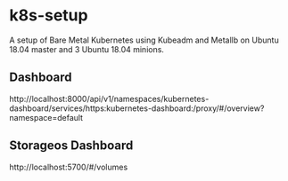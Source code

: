 # k8s-setup
A setup of Bare Metal Kubernetes using Kubeadm and Metallb on Ubuntu 18.04 master and 3 Ubuntu 18.04 minions.

## Dashboard

http://localhost:8000/api/v1/namespaces/kubernetes-dashboard/services/https:kubernetes-dashboard:/proxy/#/overview?namespace=default

## Storageos Dashboard

http://localhost:5700/#/volumes


